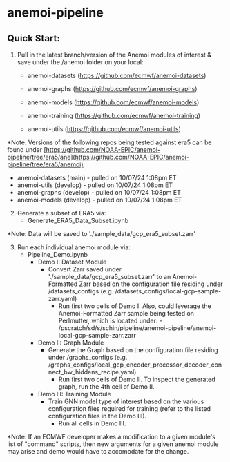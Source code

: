 # anemoi-pipeline

## Quick Start:

1) Pull in the latest branch/version of the Anemoi modules of interest & save under the /anemoi folder on your local:
   - anemoi-datasets (https://github.com/ecmwf/anemoi-datasets)
     
   - anemoi-graphs (https://github.com/ecmwf/anemoi-graphs)
     
   - anemoi-models (https://github.com/ecmwf/anemoi-models)
     
   - anemoi-training (https://github.com/ecmwf/anemoi-training)
     
   - anemoi-utils (https://github.com/ecmwf/anemoi-utils)

*Note: Versions of the following repos being tested against era5 can be found under [https://github.com/NOAA-EPIC/anemoi-pipeline/tree/era5/ane](https://github.com/NOAA-EPIC/anemoi-pipeline/tree/era5/anemoi):
- anemoi-datasets (main) - pulled on 10/07/24 1:08pm ET
- anemoi-utils (develop) - pulled on 10/07/24 1:08pm ET
- anemoi-graphs (develop) - pulled on 10/07/24 1:08pm ET
- anemoi-models (develop) - pulled on 10/07/24 1:08pm ET
  
2) Generate a subset of ERA5 via:
   - Generate_ERA5_Data_Subset.ipynb

*Note: Data will be saved to './sample_data/gcp_era5_subset.zarr'
     
3) Run each individual anemoi module via:
   - Pipeline_Demo.ipynb
       - Demo I: Dataset Module
           -  Convert Zarr saved under './sample_data/gcp_era5_subset.zarr' to an Anemoi-Formatted Zarr based on the configuration file residing under /datasets_configs (e.g. /datasets_configs/local-gcp-sample-zarr.yaml)
              - Run first two cells of Demo I. Also, could leverage the Anemoi-Formatted Zarr sample being tested on Perlmutter, which is located under: - /pscratch/sd/s/schin/pipeline/anemoi-pipeline/anemoi-local-gcp-sample-zarr.zarr
       - Demo II: Graph Module
           - Generate the Graph based on the configuration file residing under /graphs_configs (e.g. /graphs_configs/local_gcp_encoder_processor_decoder_connect_bw_hiddens_recipe.yaml)
               - Run first two cells of Demo II. To inspect the generated graph, run the 4th cell of Demo II.
       - Demo III: Training Module
           - Train GNN model type of interest based on the various configuration files required for training (refer to the listed configuration files in the Demo III).
               - Run all cells in Demo III. 
  
*Note: If an ECMWF developer makes a modification to a given module's list of "command" scripts, then new arguments for a given anemoi module may arise and demo would have to accomodate for the change.
